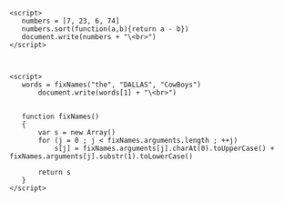     
    <script> 
       numbers = [7, 23, 6, 74]  
       numbers.sort(function(a,b){return a - b})  
       document.write(numbers + "\<br>")    
    </script>    
    
    
    
    <script>  
       words = fixNames("the", "DALLAS", "CowBoys")  
           document.write(words[1] + "\<br>")  
    
    
       function fixNames()  
       {  
           var s = new Array()  
           for (j = 0 ; j < fixNames.arguments.length ; ++j)    
               s[j] = fixNames.arguments[j].charAt(0).toUpperCase() + fixNames.arguments[j].substr(1).toLowerCase()  
    
           return s
       }
    </script>  


